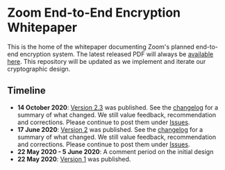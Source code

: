 # Zoom End-to-End Encryption Whitepaper
This is the home of the whitepaper documenting Zoom's planned end-to-end encryption system. The latest released PDF will always be [available here](https://github.com/zoom/zoom-e2e-whitepaper/blob/master/zoom_e2e.pdf). This repository will be updated as we implement and iterate our cryptographic design.

## Timeline
- **14 October 2020**: [Version 2.3](./archive/zoom_e2e_v2_3.pdf) was published.
See the [changelog](./CHANGELOG.md) for a summary of what changed.  We still value feedback, recommendation and corrections. Please continue to post them under [Issues](https://github.com/zoom/zoom-e2e-whitepaper/issues).
- **17 June 2020**: [Version 2](./archive/zoom_e2e_v2.pdf) was published.
See the [changelog](./CHANGELOG.md) for a summary of what changed.  We still value feedback, recommendation and corrections. Please continue to post them under [Issues](https://github.com/zoom/zoom-e2e-whitepaper/issues).
- **22 May 2020 - 5 June 2020**: A comment period on the initial design
- **22 May 2020**: [Version 1](./archive/zoom_e2e_v1.pdf) was published.

